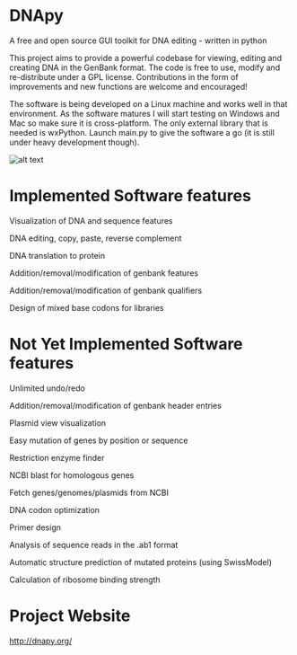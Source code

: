 DNApy
=====

A free and open source GUI toolkit for DNA editing - written in python

This project aims to provide a powerful codebase for viewing, editing and creating DNA in the GenBank format. The code is free to use, modify and re-distribute under a GPL license. Contributions in the form of improvements and new functions are welcome and encouraged!

The software is being developed on a Linux machine and works well in that environment. As the software matures I will start testing on Windows and Mac so make sure it is cross-platform. The only external library that is needed is wxPython. Launch main.py to give the software a go (it is still under heavy development though).

![alt text](http://cdn.altrn.tv/s/daaeb008-e387-e311-84ee-002590a05f5f_1_full.png "DNApy DNA editing view")

Implemented Software features
=====

Visualization of DNA and sequence features

DNA editing, copy, paste, reverse complement 

DNA translation to protein

Addition/removal/modification of genbank features

Addition/removal/modification of genbank qualifiers

Design of mixed base codons for libraries

Not Yet Implemented Software features
=====

Unlimited undo/redo 

Addition/removal/modification of genbank header entries 

Plasmid view visualization

Easy mutation of genes by position or sequence

Restriction enzyme finder

NCBI blast for homologous genes 

Fetch genes/genomes/plasmids from NCBI 

DNA codon optimization 


Primer design 

Analysis of sequence reads in the .ab1 format

Automatic structure prediction of mutated proteins (using SwissModel) 

Calculation of ribosome binding strength 


Project Website
=====

http://dnapy.org/
